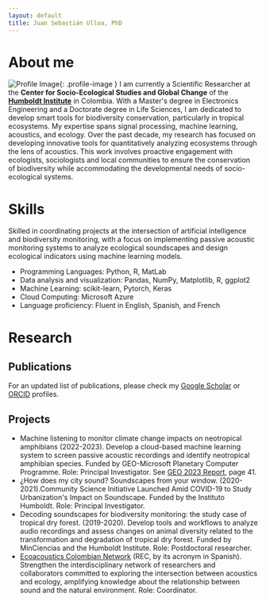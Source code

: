 ```yaml
---
layout: default
title: Juan Sebastián Ulloa, PhD
---
```


# About me
![Profile Image](/assets/images/profile_photo.jpg){: .profile-image }
I am currently a Scientific Researcher at the **Center for Socio-Ecological Studies and Global Change** of the **[Humboldt Institute](https://www.humboldt.org.co/)** in Colombia. With a Master's degree in Electronics Engineering and a Doctorate degree in Life Sciences, I am dedicated to develop smart tools for biodiversity conservation, particularly in tropical ecosystems. My expertise spans signal processing, machine learning, acoustics, and ecology. Over the past decade, my research has focused on developing innovative tools for quantitatively analyzing ecosystems through the lens of acoustics. This work involves proactive engagement with ecologists, sociologists and local communities to ensure the conservation of biodiversity while accommodating the developmental needs of socio-ecological systems.

# Skills
Skilled in coordinating projects at the intersection of artificial intelligence and biodiversity monitoring, with a focus on implementing passive acoustic monitoring systems to analyze ecological soundscapes and design ecological indicators using machine learning models.
* Programming Languages: Python, R, MatLab
* Data analysis and visualization: Pandas, NumPy, Matplotlib, R, ggplot2
* Machine Learning: scikit-learn, Pytorch, Keras
* Cloud Computing: Microsoft Azure
* Language proficiency: Fluent in English, Spanish, and French

# Research
## Publications
For an updated list of publications, please check my [Google Scholar](https://scholar.google.com/citations?user=xdHmzxcAAAAJ&hl=en&oi=ao) or [ORCID](https://orcid.org/0000-0001-5666-6942) profiles.

## Projects
* Machine listening to monitor climate change impacts on neotropical amphibians (2022-2023). Develop a cloud-based machine learning system to screen passive acoustic recordings and identify neotropical amphibian species. Funded by GEO-Microsoft Planetary Computer Programme. Role: Principal Investigator. See [GEO 2023 Report](https://earthobservations.org/storage/app/media/documents/Events/GEO-Week-2023/GEO%202023%20Highlights%20Report.pdf), page 41.
* ¿How does my city sound? Soundscapes from your window. (2020-2021).Community Science Initiative Launched Amid COVID-19 to Study Urbanization's Impact on Soundscape. Funded by the Instituto Humboldt. Role: Principal Investigator.
* Decoding soundscapes for biodiversity monitoring: the study case of tropical dry forest. (2019-2020). Develop tools and workflows to analyze audio recordings and assess changes on animal diversity related to the transformation and degradation of tropical dry forest. Funded by MinCiencias and the Humboldt Institute. Role: Postdoctoral researcher.
* [Ecoacoustics Colombian Network](https://redecoacustica.org/) (REC, by its acronym in Spanish). Strengthen the interdisciplinary network of researchers and collaborators committed to exploring the intersection between acoustics and ecology, amplifying knowledge about the relationship between sound and the natural environment. Role: Coordinator.


